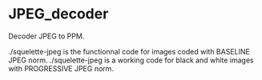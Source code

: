 # JPEG_decoder
Decoder JPEG to PPM. 
<p>
./squelette-jpeg is the functionnal code for images coded with BASELINE JPEG norm. 
./squelette-jpeg is a working code for black and white images with PROGRESSIVE JPEG norm. 
</p>
